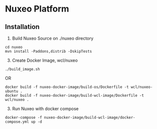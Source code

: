 # Nuxeo Platform

## Installation

1) Build Nuxeo Source on ./nuxeo directory
```shell
cd nuxeo
mvn install -Paddons,distrib -DskipTests
```
3) Create Docker Image, wcl/nuxeo
```shell
./build_image.sh
```
OR
```shell
docker build -f nuxeo-docker-image/build-os/Dockerfile -t wcl/nuxeo-ubuntu .
docker build -f nuxeo-docker-image/build-wcl-image/Dockerfile -t wcl/nuxeo .
```
3) Run Nuxeo with docker compose
```shell
docker-compose -f nuxeo-docker-image/build-wcl-image/docker-compose.yml up -d
```